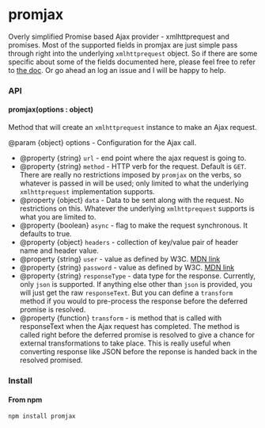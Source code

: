promjax
=======

Overly simplified Promise based Ajax provider - xmlhttprequest and promises.  Most of the supported fields in promjax are just simple pass through right into the underlying `xmlhttprequest` object.  So if there are some specific about some of the fields documented here, please feel free to refer to [the doc](https://developer.mozilla.org/en-US/docs/Web/API/XMLHttpRequest).  Or go ahead an log an issue and I will be happy to help.


### API

#### promjax(options : object)

Method that will create an `xmlhttprequest` instance to make an Ajax request.

@param {object} options - Configuration for the Ajax call.

- @property {string} `url` - end point where the ajax request is going to.
- @property {string} `method` - HTTP verb for the request. Default is `GET`.  There are really no restrictions imposed by `promjax` on the verbs, so whatever is passed in will be used; only limited to what the underlying `xmlhttprequest` implementation supports.
- @property {object} `data` - Data to be sent along with the request.  No restrictions on this.  Whatever the underlying `xmlhttprequest` supports is what you are limited to.
- @property {boolean} `async` - flag to make the request synchronous.  It defaults to true.
- @property {object} `headers` - collection of key/value pair of header name and header value.
- @property {string} `user` - value as defined by W3C. [MDN link](https://developer.mozilla.org/en-US/docs/Web/API/XMLHttpRequest)
- @property {string} `password` - value as defined by W3C. [MDN link](https://developer.mozilla.org/en-US/docs/Web/API/XMLHttpRequest)
- @property {string} `responseType` - data type for the response.  Currently, only `json` is supported.  If anything else other than `json` is provided, you will just get the raw `responseText`.  But you can define a `transform` method if you would to pre-process the response before the deferred promise is resolved.
- @property {function} `transform` - is method that is called with responseText when the Ajax request has completed. The method is called right before the deferred promise is resolved to give a chance for external transformations to take place.  This is really useful when converting response like JSON before the reponse is handed back in the resolved promised.


### Install

#### From npm

```
npm install promjax
```
